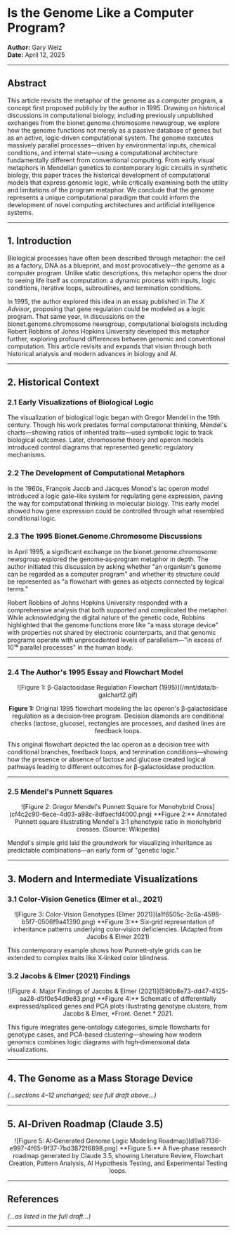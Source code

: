 # Is the Genome Like a Computer Program?  
**Author:** Gary Welz  
**Date:** April 12, 2025  

---

## Abstract
This article revisits the metaphor of the genome as a computer program, a concept first proposed publicly by the author in 1995. Drawing on historical discussions in computational biology, including previously unpublished exchanges from the bionet.genome.chromosome newsgroup, we explore how the genome functions not merely as a passive database of genes but as an active, logic‑driven computational system. The genome executes massively parallel processes—driven by environmental inputs, chemical conditions, and internal state—using a computational architecture fundamentally different from conventional computing. From early visual metaphors in Mendelian genetics to contemporary logic circuits in synthetic biology, this paper traces the historical development of computational models that express genomic logic, while critically examining both the utility and limitations of the program metaphor. We conclude that the genome represents a unique computational paradigm that could inform the development of novel computing architectures and artificial intelligence systems.

---

## 1. Introduction
Biological processes have often been described through metaphor: the cell as a factory, DNA as a blueprint, and most provocatively—the genome as a computer program. Unlike static descriptions, this metaphor opens the door to seeing life itself as computation: a dynamic process with inputs, logic conditions, iterative loops, subroutines, and termination conditions.

In 1995, the author explored this idea in an essay published in *The X Advisor*, proposing that gene regulation could be modeled as a logic program. That same year, in discussions on the bionet.genome.chromosome newsgroup, computational biologists including Robert Robbins of Johns Hopkins University developed this metaphor further, exploring profound differences between genomic and conventional computation. This article revisits and expands that vision through both historical analysis and modern advances in biology and AI.

---

## 2. Historical Context

### 2.1 Early Visualizations of Biological Logic  
The visualization of biological logic began with Gregor Mendel in the 19th century. Though his work predates formal computational thinking, Mendel's charts—showing ratios of inherited traits—used symbolic logic to track biological outcomes. Later, chromosome theory and operon models introduced control diagrams that represented genetic regulatory mechanisms.

### 2.2 The Development of Computational Metaphors  
In the 1960s, François Jacob and Jacques Monod's lac operon model introduced a logic gate–like system for regulating gene expression, paving the way for computational thinking in molecular biology. This early model showed how gene expression could be controlled through what resembled conditional logic.

### 2.3 The 1995 Bionet.Genome.Chromosome Discussions  
In April 1995, a significant exchange on the bionet.genome.chromosome newsgroup explored the genome‑as‑program metaphor in depth. The author initiated this discussion by asking whether "an organism's genome can be regarded as a computer program" and whether its structure could be represented as "a flowchart with genes as objects connected by logical terms."

Robert Robbins of Johns Hopkins University responded with a comprehensive analysis that both supported and complicated the metaphor. While acknowledging the digital nature of the genetic code, Robbins highlighted that the genome functions more like "a mass storage device" with properties not shared by electronic counterparts, and that genomic programs operate with unprecedented levels of parallelism—"in excess of 10¹⁸ parallel processes" in the human body.

---

### 2.4 The Author's 1995 Essay and Flowchart Model

<div align="center">
  ![Figure 1: β-Galactosidase Regulation Flowchart (1995)](/mnt/data/b-galchart2.gif)
  
  **Figure 1:** Original 1995 flowchart modeling the lac operon's β‑galactosidase regulation as a decision‑tree program. Decision diamonds are conditional checks (lactose, glucose), rectangles are processes, and dashed lines are feedback loops.
</div>

This original flowchart depicted the lac operon as a decision tree with conditional branches, feedback loops, and termination conditions—showing how the presence or absence of lactose and glucose created logical pathways leading to different outcomes for β-galactosidase production.

---

### 2.5 Mendel's Punnett Squares

<div align="center">
  ![Figure 2: Gregor Mendel's Punnett Square for Monohybrid Cross](cf4c2c90-6ece-4d03-a98c-8dfaecfd4000.png)  
  **Figure 2:** Annotated Punnett square illustrating Mendel's 3:1 phenotypic ratio in monohybrid crosses. (Source: Wikipedia)
</div>

Mendel's simple grid laid the groundwork for visualizing inheritance as predictable combinations—an early form of "genetic logic."

---

## 3. Modern and Intermediate Visualizations

### 3.1 Color‑Vision Genetics (Elmer et al., 2021)

<div align="center">
  ![Figure 3: Color‑Vision Genotypes (Elmer 2021)](a1f6505c-2c6a-4598-b5f7-0506f9a41390.png)  
  **Figure 3:** Six‑grid representation of inheritance patterns underlying color‑vision deficiencies. (Adapted from Jacobs & Elmer 2021)
</div>

This contemporary example shows how Punnett‑style grids can be extended to complex traits like X‑linked color blindness.

### 3.2 Jacobs & Elmer (2021) Findings

<div align="center">
  ![Figure 4: Major Findings of Jacobs & Elmer (2021)](590b8e73-dd47-4125-aa28-d5f0e54d9e83.png)  
  **Figure 4:** Schematic of differentially expressed/spliced genes and PCA plots illustrating genotype clusters, from Jacobs & Elmer, *Front. Genet.* 2021.
</div>

This figure integrates gene‐ontology categories, simple flowcharts for genotype cases, and PCA‐based clustering—showing how modern genomics combines logic diagrams with high‑dimensional data visualizations.

---

## 4. The Genome as a Mass Storage Device
*(…sections 4–12 unchanged; see full draft above…)*

---

## 5. AI‑Driven Roadmap (Claude 3.5)

<div align="center">
  ![Figure 5: AI‑Generated Genome Logic Modeling Roadmap](d9a87136-e997-4f65-9f37-7bd3872f6898.png)  
  **Figure 5:** A five‑phase research roadmap generated by Claude 3.5, showing Literature Review, Flowchart Creation, Pattern Analysis, AI Hypothesis Testing, and Experimental Testing loops.
</div>

---

## References
*(…as listed in the full draft…)*

--- 